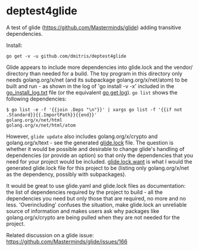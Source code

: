 # deptest4glide

A test of glide (https://github.com/Masterminds/glide) adding transitive dependencies.

Install:
```
go get -v -u github.com/dmitris/deptest4glide
```

Glide appears to include more dependencies into glide.lock and the vendor/ directory than needed for a build.
The toy program in this directory only needs golang.org/x/net (and its subpackage golang.org/x/net/atom) to be built and run - as shown in the log of 'go install -v -x' included in the [go_install_log.txt](blob/master/go_install_log.txt) file (or the equivalent [go get log](blob/master/go_get_log.txt)).  `go list` shows the following dependencies:
```
$ go list -e -f '{{join .Deps "\n"}}' | xargs go list -f '{{if not .Standard}}{{.ImportPath}}{{end}}'
golang.org/x/net/html
golang.org/x/net/html/atom
```
However, `glide update` also includes golang.org/x/crypto and golang.org/x/text - see the generated [glide.lock](blob/master/glide.lock) file.  The question is whether it would be possible and desirable to change glide's handling of dependencies (or provide an option) so that only the dependencies that you need for your project would be included. [glide.lock.want](glide.lock.want) is what I would the generated glide.lock file for this project to be (listing only golang.org/x/net as the dependency, possibly with subpackages).

It would be great to use glide.yaml and glide.lock files as documentation: the list of dependencies required by the project to build - all the dependencies you need but only those that are required, no more and no less. 'Overincluding' confuses the situation, make glide.lock an unreliable source of information and makes users ask why packages like golang.org/x/crypto are being pulled when they are not needed for the project.

Related discussion on a glide issue: https://github.com/Masterminds/glide/issues/166
